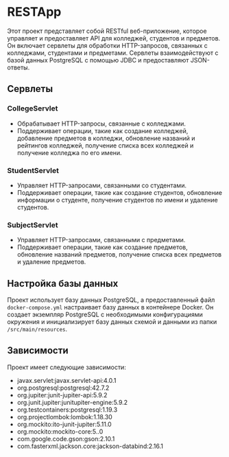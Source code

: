 # RESTApp

Этот проект представляет собой RESTful веб-приложение, которое управляет и предоставляет API для колледжей, студентов и предметов. Он включает сервлеты для обработки HTTP-запросов, связанных с колледжами, студентами и предметами. Сервлеты взаимодействуют с базой данных PostgreSQL с помощью JDBC и предоставляют JSON-ответы.

## Сервлеты
### CollegeServlet
- Обрабатывает HTTP-запросы, связанные с колледжами.
- Поддерживает операции, такие как создание колледжей, добавление предметов в колледжи, обновление названий и рейтингов колледжей, получение списка всех колледжей и получение колледжа по его имени.

### StudentServlet
- Управляет HTTP-запросами, связанными со студентами.
- Поддерживает операции, такие как создание студентов, обновление информации о студенте, получение студентов по имени и удаление студентов.

### SubjectServlet
- Управляет HTTP-запросами, связанными с предметами.
- Поддерживает операции, такие как создание предметов, обновление названий предметов, получение списка всех предметов и удаление предметов.

## Настройка базы данных
Проект использует базу данных PostgreSQL, а предоставленный файл `docker-compose.yml` настраивает базу данных в контейнере Docker. Он создает экземпляр PostgreSQL с необходимыми конфигурациями окружения и инициализирует базу данных схемой и данными из папки `/src/main/resources`.

## Зависимости
Проект имеет следующие зависимости:
- javax.servlet:javax.servlet-api:4.0.1
- org.postgresql:postgresql:42.7.2
- org.jupiter:junit-jupiter-api:5.9.2
- org.junit.jupiter:junitupiter-engine:5.9.2
- org.testcontainers:postgresql:1.19.3
- org.projectlombok:lombok:1.18.30
- org.mockito:ito-junit-jupiter:5.11.0
- org.mockito:mockito-core:5..0
- com.google.code.gson:gson:2.10.1
- com.fasterxml.jackson.core:jackson-databind:2.16.1